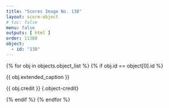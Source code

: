 ```yaml
---
title: "Scores Image No. 138"
layout: score-object
# toc: false
menu: false
outputs: [ html ]
order: 11380
object:
  - id: "138"
---
```


{% for obj in objects.object_list %}
{% if obj.id == object[0].id %}

{{ obj.extended_caption }}

{{ obj.credit }} {.object-credit}

{% endif %}
{% endfor %}
